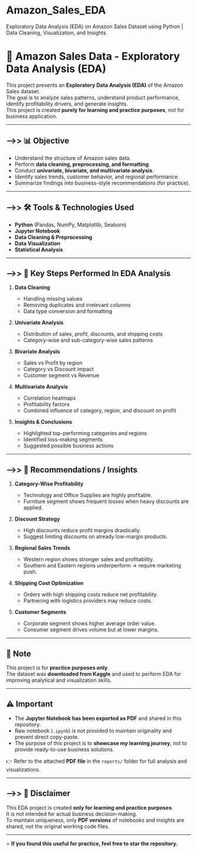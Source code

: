 # Amazon_Sales_EDA
Exploratory Data Analysis (EDA) on Amazon Sales Dataset using Python | Data Cleaning, Visualization, and Insights

# 🛒 Amazon Sales Data - Exploratory Data Analysis (EDA)

This project presents an **Exploratory Data Analysis (EDA)** of the Amazon Sales dataset.  
The goal is to analyze sales patterns, understand product performance, identify profitability drivers, and generate insights.  
This project is created **purely for learning and practice purposes**, not for business application.

---

## **-->> 📊 Objective**

- Understand the structure of Amazon sales data.  
- Perform **data cleaning, preprocessing, and formatting**.  
- Conduct **univariate, bivariate, and multivariate analysis**.  
- Identify sales trends, customer behavior, and regional performance.  
- Summarize findings into business-style recommendations (for practice).  

---

## **-->> 🛠️ Tools & Technologies Used**

- **Python** (Pandas, NumPy, Matplotlib, Seaborn)  
- **Jupyter Notebook**  
- **Data Cleaning & Preprocessing**  
- **Data Visualization**  
- **Statistical Analysis**  

---

## **-->> 📌 Key Steps Performed In EDA Analysis**

1. **Data Cleaning**  
   - Handling missing values  
   - Removing duplicates and irrelevant columns  
   - Data type conversion and formatting  

2. **Univariate Analysis**  
   - Distribution of sales, profit, discounts, and shipping costs  
   - Category-wise and sub-category-wise sales patterns  

3. **Bivariate Analysis**  
   - Sales vs Profit by region  
   - Category vs Discount impact  
   - Customer segment vs Revenue  

4. **Multivariate Analysis**  
   - Correlation heatmaps  
   - Profitability factors  
   - Combined influence of category, region, and discount on profit  

5. **Insights & Conclusions**  
   - Highlighted top-performing categories and regions  
   - Identified loss-making segments  
   - Suggested possible business actions  

---

## **-->> 📌 Recommendations / Insights**

1. **Category-Wise Profitability**  
   - Technology and Office Supplies are highly profitable.  
   - Furniture segment shows frequent losses when heavy discounts are applied.  

2. **Discount Strategy**  
   - High discounts reduce profit margins drastically.  
   - Suggest limiting discounts on already low-margin products.  

3. **Regional Sales Trends**  
   - Western region shows stronger sales and profitability.  
   - Southern and Eastern regions underperform → require marketing push.  

4. **Shipping Cost Optimization**  
   - Orders with high shipping costs reduce net profitability.  
   - Partnering with logistics providers may reduce costs.  

5. **Customer Segments**  
   - Corporate segment shows higher average order value.  
   - Consumer segment drives volume but at lower margins.  

---

## **📎 Note**

This project is for **practice purposes only**.  
The dataset was **downloaded from Kaggle** and used to perform EDA for improving analytical and visualization skills.  

---

## **⚠️ Important**

- The **Jupyter Notebook has been exported as PDF** and shared in this repository.  
- Raw notebook (`.ipynb`) is not provided to maintain originality and prevent direct copy-paste.  
- The purpose of this project is to **showcase my learning journey**, not to provide ready-to-use business solutions.  

👉 Refer to the attached **PDF file** in the `reports/` folder for full analysis and visualizations.  

---

## **-->> 📌 Disclaimer**

This EDA project is created **only for learning and practice purposes**.  
It is not intended for actual business decision-making.  
To maintain uniqueness, only **PDF versions** of notebooks and insights are shared, not the original working code files.  

---
⭐ **If you found this useful for practice, feel free to star the repository.**

